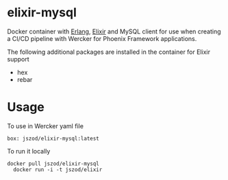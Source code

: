 # elixir-mysql
Docker container with [Erlang](http://www.erlang.org/), [Elixir](http://www.elixir-lang.org/Elixir) and MySQL client
for use when creating a CI/CD pipeline with Wercker for  Phoenix Framework applications.

The following additional packages are installed in the container for Elixir support
  * hex
  * rebar

# Usage
To use in Wercker yaml file
```
box: jszod/elixir-mysql:latest
```

To run it locally
```
docker pull jszod/elixir-mysql
  docker run -i -t jszod/elixir
```


